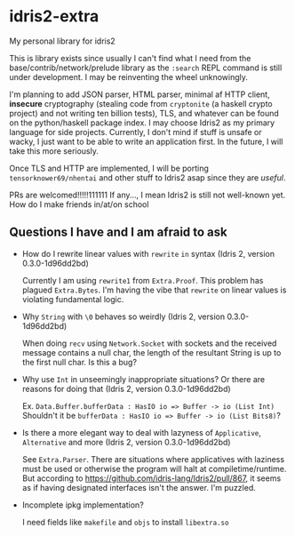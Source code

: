 # idris2-extra
My personal library for idris2

This is library exists since usually I can't find what I need from the base/contrib/network/prelude library as the `:search` REPL command is still under development. I may be reinventing the wheel unknowingly.

I'm planning to add JSON parser, HTML parser, minimal af HTTP client, **insecure** cryptography (stealing code from `cryptonite` (a haskell crypto project) and not writing ten billion tests), TLS, and whatever can be found on the python/haskell package index. I may choose Idris2 as my primary language for side projects. Currently, I don't mind if stuff is unsafe or wacky, I just want to be able to write an application first. In the future, I will take this more seriously.

Once TLS and HTTP are implemented, I will be porting `tensorknower69/nhentai` and other stuff to Idris2 asap since they are *useful*.

PRs are welcomed!!!!!111111 If any..., I mean Idris2 is still not well-known yet. How do I make friends in/at/on school

## Questions I have and I am afraid to ask

- How do I rewrite linear values with `rewrite` `in` syntax (Idris 2, version 0.3.0-1d96dd2bd)

  Currently I am using `rewrite1` from `Extra.Proof`. This problem has plagued `Extra.Bytes`. I'm having the vibe that `rewrite` on linear values is violating fundamental logic.
  
- Why `String` with `\0` behaves so weirdly (Idris 2, version 0.3.0-1d96dd2bd)

  When doing `recv` using `Network.Socket` with sockets and the received message contains a null char, the length of the resultant String is up to the first null char. Is this a bug?
  
- Why use `Int` in unseemingly inappropriate situations? Or there are reasons for doing that (Idris 2, version 0.3.0-1d96dd2bd)

  Ex. `Data.Buffer.bufferData : HasIO io => Buffer -> io (List Int)` 
  Shouldn't it be `bufferData : HasIO io => Buffer -> io (List Bits8)`?

- Is there a more elegant way to deal with lazyness of `Applicative`, `Alternative` and more  (Idris 2, version 0.3.0-1d96dd2bd)

  See `Extra.Parser`. There are situations where applicatives with laziness must be used or otherwise the program will halt at compiletime/runtime. But according to https://github.com/idris-lang/Idris2/pull/867, it seems as if having designated interfaces isn't the answer. I'm puzzled.

- Incomplete ipkg implementation?

  I need fields like `makefile` and `objs` to install `libextra.so`
